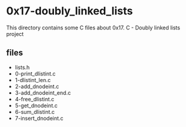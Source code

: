 # 0x17-doubly_linked_lists

This directory contains some C files about 0x17. C - Doubly linked lists project

## files

* lists.h
* 0-print_dlistint.c
* 1-dlistint_len.c
* 2-add_dnodeint.c
* 3-add_dnodeint_end.c
* 4-free_dlistint.c
* 5-get_dnodeint.c
* 6-sum_dlistint.c
* 7-insert_dnodeint.c
